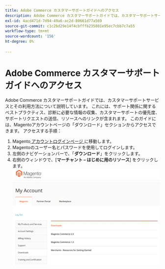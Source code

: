 ```yaml
---
title: Adobe Commerce カスタマーサポートガイドへのアクセス
description: Adobe Commerce カスタマーサポートガイドでは、カスタマーサポートサービスとその利用方法について説明しています。 これには、サポート関係に関するベストプラクティス、診断に必要な情報の収集、カスタマーサポートの優先度、サポートリクエストの送信、リソースへのリンクが含まれます。 このガイドには、Magentoアカウントページの「ダウンロード」セクションからアクセスできます。 アクセス先：'
exl-id: 4acd471d-7d94-49a6-ac2d-80661d77a569
source-git-commit: c1c2bd29e14f4cbfffb235801e95ec7cbb7c7a55
workflow-type: tm+mt
source-wordcount: '156'
ht-degree: 0%

---
```


# Adobe Commerce カスタマーサポートガイドへのアクセス

Adobe Commerce カスタマーサポートガイドでは、カスタマーサポートサービスとその利用方法について説明しています。 これには、サポート関係に関するベストプラクティス、診断に必要な情報の収集、カスタマーサポートの優先度、サポートリクエストの送信、リソースへのリンクが含まれます。 このガイドには、Magentoアカウントページの「ダウンロード」セクションからアクセスできます。 アクセスする手順：

1. Magento[ アカウントログインページ ](https://account.magento.com/customer/account/login) に移動します。
1. Magentoのユーザー名とパスワードを使用してログインします。
1. 左側のナビゲーションバーで、「**ダウンロード**」をクリックします。
1. 右側のウィンドウで、[**マーチャント – はじめに用のリソース**] をクリックします。  ![access_magento_commerce_customer_support_guide.png](assets/access_magento_commerce_customer_support_guide.png)

